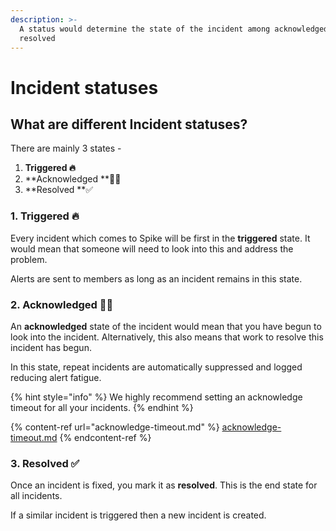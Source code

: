 ```yaml
---
description: >-
  A status would determine the state of the incident among acknowledged or
  resolved
---
```


# Incident statuses

## What are different Incident statuses?

There are mainly 3 states - 

1. **Triggered 🔥**
2. **Acknowledged **👩‍💻
3. **Resolved **✅

### **1. Triggered 🔥**

Every incident which comes to Spike will be first in the **triggered** state. It would mean that someone will need to look into this and address the problem.

Alerts are sent to members as long as an incident remains in this state. 

### 2. Acknowledged 👩‍💻

An **acknowledged** state of the incident would mean that you have begun to look into the incident. Alternatively, this also means that work to resolve this incident has begun. 

In this state, repeat incidents are automatically suppressed and logged reducing alert fatigue.

{% hint style="info" %}
We highly recommend setting an acknowledge timeout for all your incidents. 
{% endhint %}

{% content-ref url="acknowledge-timeout.md" %}
[acknowledge-timeout.md](acknowledge-timeout.md)
{% endcontent-ref %}

### 3. Resolved ✅

Once an incident is fixed, you mark it as **resolved**. This is the end state for all incidents. 

If a similar incident is triggered then a new incident is created.










